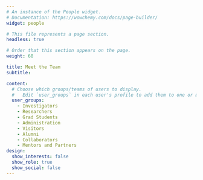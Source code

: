 ```yaml
---
# An instance of the People widget.
# Documentation: https://wowchemy.com/docs/page-builder/
widget: people

# This file represents a page section.
headless: true

# Order that this section appears on the page.
weight: 68

title: Meet the Team
subtitle:

content:
  # Choose which groups/teams of users to display.
  #   Edit `user_groups` in each user's profile to add them to one or more of these groups.
  user_groups:
    - Investigators
    - Researchers
    - Grad Students
    - Administration
    - Visitors
    - Alumni
    - Collaborators
    - Mentors and Partners
design:
  show_interests: false
  show_role: true
  show_social: false
---
```


